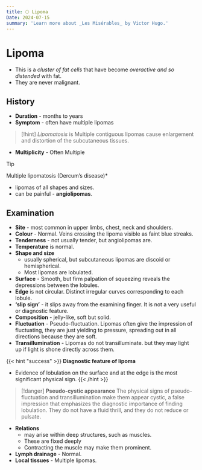 ```yaml
---
title: 🌕 Lipoma
Date: 2024-07-15
summary: 'Learn more about _Les Misérables_ by Victor Hugo.'
---
```


# Lipoma
- This is a *cluster of fat cells* that have become *overactive and so distended* with fat. 
- They are never malignant.
## History

- **Duration** - months to years
- **Symptom** - often have multiple lipomas

>[!hint] 
>*Lipomatosis* is Multiple contiguous lipomas cause enlargement and distortion of the subcutaneous tissues.

- **Multiplicity** - Often Multiple

>[!tip] 
>Multiple lipomatosis (Dercum’s disease)*
>- lipomas of all shapes and sizes. 
>- can be painful - **angiolipomas**.

## Examination
- **Site** - most common in upper limbs, chest, neck and shoulders.
- **Colour** - Normal. Veins crossing the lipoma visible as faint blue streaks.
- **Tenderness** - not usually tender, but angiolipomas are.
- **Temperature** is normal.
- **Shape and size** 
	- usually spherical, but subcutaneous lipomas are discoid or hemispherical. 
	- Most lipomas are lobulated.
- **Surface** - Smooth, but firm palpation of squeezing reveals the depressions between the lobules.
- **Edge** is not circular. Distinct irregular curves corresponding to each lobule.
- **‘slip sign’** - it slips away from the examining finger. It is not a very useful or diagnostic feature.
- **Composition** - jelly-like, soft but solid.
- **Fluctuation** - Pseudo-fluctuation. Lipomas often give the impression of fluctuating, they are just yielding to pressure, spreading out in all directions because they are soft.
- **Transillumination** - Lipomas do not transilluminate. but they may light up if light is shone directly across them. 



{{< hint "success" >}}
**Diagnostic feature of lipoma**  
- Evidence of lobulation on the surface and at the edge is the most significant physical sign.
{{< /hint >}}

> [!danger] 
> **Pseudo-cystic appearance**
> The physical signs of pseudo-fluctuation and transillumination make them appear cystic, a false impression that emphasizes the diagnostic importance of finding lobulation.
> They do not have a fluid thrill, and they do not reduce or pulsate.

- **Relations** 
	- may arise within deep structures, such as muscles. 
	- These are fixed deeply
	- Contracting the muscle may make them prominent.
- **Lymph drainage** - Normal.
- **Local tissues** - Multiple lipomas.